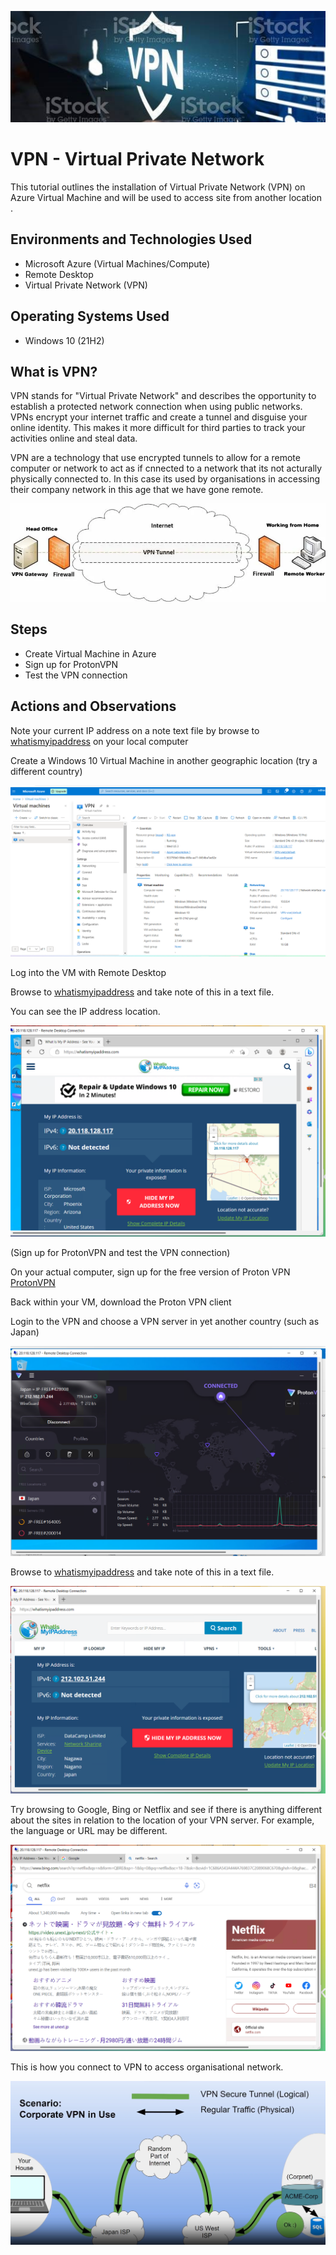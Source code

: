 
<p align="center">
<img src="https://github.com/odiraonodugo/image/blob/main/vpn.jpg" alt="Virtual Private Network Logo"/>
</p>



<h1>VPN - Virtual Private Network</h1>
This tutorial outlines the installation of Virtual Private Network (VPN) on Azure Virtual Machine and will be used to access site from another location .<br />



<h2>Environments and Technologies Used</h2>

 - Microsoft Azure (Virtual Machines/Compute)
 - Remote Desktop
 - Virtual Private Network (VPN)




<h2>Operating Systems Used </h2>



 - Windows 10</b> (21H2)


<h2>What is VPN?</h2>
                                                                        


VPN stands for "Virtual Private Network" and describes the opportunity to establish a protected network connection when using public networks. VPNs encrypt your internet traffic and create a tunnel and disguise your online identity. This makes it more difficult for third parties to track your activities online and steal data.

VPN are a technology that use encrypted tunnels to allow for a remote computer or network to act as if cnnected to a network that its not acturally physically connected to. In this case its used by organisations in accessing their company network in this age that we have gone remote.





![](https://github.com/odiraonodugo/image/blob/main/VPN-Tunnel.webp)
 

                       


<h2>Steps</h2>

 -  Create Virtual Machine in Azure
 -  Sign up for ProtonVPN  
 -  Test the VPN connection


<h2>Actions and Observations</h2>


Note your current IP address on a note text file by browse to [whatismyipaddress](https://whatismyipaddress.com/) on your local computer 






Create a Windows 10 Virtual Machine in another geographic location (try a different country)

![](https://github.com/odiraonodugo/image/blob/main/RG%20and%20VM%20creation.png)

Log into the VM with Remote Desktop

Browse to [whatismyipaddress](https://whatismyipaddress.com/) and take note of this in a text file.

You can see the IP address location.


![](https://github.com/odiraonodugo/image/blob/main/vm%20ip%20address.png)


(Sign up for ProtonVPN and test the VPN connection)

On your actual computer, sign up for the free version of Proton VPN [ProtonVPN](https://account.protonvpn.com/signup?plan=free&language=en)

Back within your VM, download the Proton VPN client

Login to the VPN and choose a VPN server in yet another country (such as Japan)


![](https://github.com/odiraonodugo/image/blob/main/vp%20connect.png)


Browse to [whatismyipaddress](https://whatismyipaddress.com/)  and take note of this in a text file.


![](https://github.com/odiraonodugo/image/blob/main/Japan.png)



Try browsing to Google, Bing or Netflix and see if there is anything different about the sites in relation to the location of your VPN server. For example, the language or URL may be different.



![](https://github.com/odiraonodugo/image/blob/main/netflix.png)



This is how you connect to VPN to access organisational network.


![](https://github.com/odiraonodugo/image/blob/main/vpn%20connetion.png)





